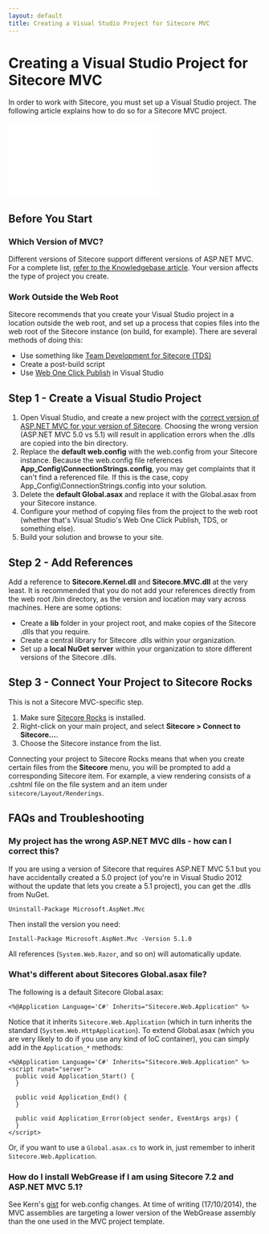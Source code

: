 ```yaml
---
layout: default
title: Creating a Visual Studio Project for Sitecore MVC
---
```


# Creating a Visual Studio Project for Sitecore MVC

In order to work with Sitecore, you must set up a Visual Studio project. The following article explains how to do so for a Sitecore MVC project.

<div class="embed-responsive embed-responsive-16by9">
  <iframe class="embed-responsive-item" src="//www.youtube.com/embed/cskz2oZYCYs" frameborder="0" allowfullscreen></iframe>
</div>

## Before You Start

### Which Version of MVC?

Different versions of Sitecore support different versions of ASP.NET MVC. For a complete list, [refer to the Knowledgebase article](https://kb.sitecore.net/articles/522918). Your version affects the type of project you create.

### Work Outside the Web Root

Sitecore recommends that you create your Visual Studio project in a location outside the web root, and set up a process that copies files into the web root of the Sitecore instance (on build, for example). There are several methods of doing this:

* Use something like [Team Development for Sitecore (TDS)](https://www.hhogdev.com/products/team-development-for-sitecore/overview.aspx)
* Create a post-build script
* Use [Web One Click Publish](http://msdn.microsoft.com/en-us/library/vstudio/dd434211.aspx) in Visual Studio

## Step 1 - Create a Visual Studio Project

1. Open Visual Studio, and create a new project with the [correct version of ASP.NET MVC for your version of Sitecore](https://kb.sitecore.net/articles/522918). Choosing the wrong version (ASP.NET MVC 5.0 vs 5.1) will result in application errors when the .dlls are copied into the bin directory.
2. Replace the **default web.config** with the web.config from your Sitecore instance. Because the web.config file references **App_Config\ConnectionStrings.config**, you may get complaints that it can't find a referenced file. If this is the case, copy App_Config\ConnectionStrings.config into your solution.
3. Delete the **default Global.asax** and replace it with the Global.asax from your Sitecore instance.
5. Configure your method of copying files from the project to the web root (whether that's Visual Studio's Web One Click Publish, TDS, or something else).
6. Build your solution and browse to your site.

## Step 2 - Add References

Add a reference to **Sitecore.Kernel.dll** and **Sitecore.MVC.dll** at the very least. It is recommended that you do not add your references directly from the web root /bin directory, as the version and location may vary across machines. Here are some options:

* Create a **lib** folder in your project root, and make copies of the Sitecore .dlls that you require.
* Create a central library for Sitecore .dlls within your organization.
* Set up a **local NuGet server** within your organization to store different versions of the Sitecore .dlls.

## Step 3 - Connect Your Project to Sitecore Rocks

This is not a Sitecore MVC-specific step.

1. Make sure [Sitecore Rocks](https://marketplace.sitecore.net/en/Modules/Sitecore_Rocks.aspx) is installed.
2. Right-click on your main project, and select **Sitecore > Connect to Sitecore...**. 
3. Choose the Sitecore instance from the list.

Connecting your project to Sitecore Rocks means that when you create certain files from the **Sitecore** menu, you will be prompted to add a corresponding Sitecore item. For example, a view rendering consists of a .cshtml file on the file system and an item under ``sitecore/Layout/Renderings``.

## FAQs and Troubleshooting

### My project has the wrong ASP.NET MVC dlls - how can I correct this?

If you are using a version of Sitecore that requires ASP.NET MVC 5.1 but you have accidentally created a 5.0 project (of you're in Visual Studio 2012 without the update that lets you create a 5.1 project), you can get the .dlls from NuGet.

```
Uninstall-Package Microsoft.AspNet.Mvc
```

Then install the version you need:

```
Install-Package Microsoft.AspNet.Mvc -Version 5.1.0
```

All references (``System.Web.Razor``, and so on) will automatically update.

### What's different about Sitecores Global.asax file?

The following is a default Sitecore Global.asax:

```
<%@Application Language='C#' Inherits="Sitecore.Web.Application" %>
```

Notice that it inherits ``Sitecore.Web.Application`` (which in turn inherits the standard (``System.Web.HttpApplication``). To extend Global.asax (which you are very likely to do if you use any kind of IoC container), you can simply add in the ``Application_*`` methods:
  
    <%@Application Language='C#' Inherits="Sitecore.Web.Application" %>
    <script runat="server">
      public void Application_Start() {
      }
    
      public void Application_End() {
      }
    
      public void Application_Error(object sender, EventArgs args) {
      }
    </script>

Or, if you want to use a ``Global.asax.cs`` to work in, just remember to inherit ``Sitecore.Web.Application``.

### How do I install WebGrease if I am using Sitecore 7.2 and ASP.NET MVC 5.1?

See Kern's [gist](https://gist.github.com/herskinduk/7a67839b4af39fc7ebcc) for web.config changes. At time of writing (17/10/2014), the MVC assemblies are targeting a lower version of the WebGrease assembly than the one used in the MVC project template.

